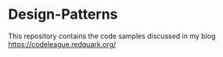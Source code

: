 # Design-Patterns
This repository contains the code samples discussed in my blog https://codeleague.redquark.org/
